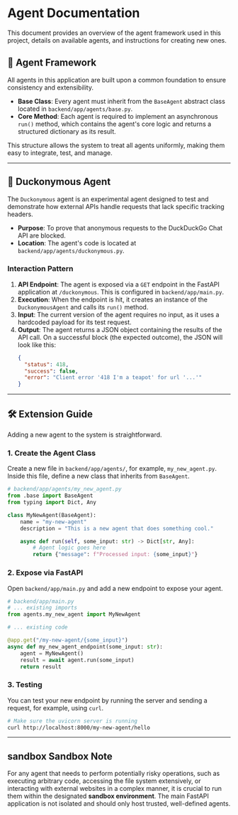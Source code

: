 # Agent Documentation

This document provides an overview of the agent framework used in this project, details on available agents, and instructions for creating new ones.

## 🤖 Agent Framework

All agents in this application are built upon a common foundation to ensure consistency and extensibility.

- **Base Class**: Every agent must inherit from the `BaseAgent` abstract class located in `backend/app/agents/base.py`.
- **Core Method**: Each agent is required to implement an asynchronous `run()` method, which contains the agent's core logic and returns a structured dictionary as its result.

This structure allows the system to treat all agents uniformly, making them easy to integrate, test, and manage.

---

## 🦆 Duckonymous Agent

The `Duckonymous` agent is an experimental agent designed to test and demonstrate how external APIs handle requests that lack specific tracking headers.

- **Purpose**: To prove that anonymous requests to the DuckDuckGo Chat API are blocked.
- **Location**: The agent's code is located at `backend/app/agents/duckonymous.py`.

### Interaction Pattern

1.  **API Endpoint**: The agent is exposed via a `GET` endpoint in the FastAPI application at `/duckonymous`. This is configured in `backend/app/main.py`.
2.  **Execution**: When the endpoint is hit, it creates an instance of the `DuckonymousAgent` and calls its `run()` method.
3.  **Input**: The current version of the agent requires no input, as it uses a hardcoded payload for its test request.
4.  **Output**: The agent returns a JSON object containing the results of the API call. On a successful block (the expected outcome), the JSON will look like this:
    ```json
    {
      "status": 418,
      "success": false,
      "error": "Client error '418 I'm a teapot' for url '...'"
    }
    ```

---

## 🛠️ Extension Guide

Adding a new agent to the system is straightforward.

### 1. Create the Agent Class
Create a new file in `backend/app/agents/`, for example, `my_new_agent.py`. Inside this file, define a new class that inherits from `BaseAgent`.

```python
# backend/app/agents/my_new_agent.py
from .base import BaseAgent
from typing import Dict, Any

class MyNewAgent(BaseAgent):
    name = "my-new-agent"
    description = "This is a new agent that does something cool."

    async def run(self, some_input: str) -> Dict[str, Any]:
        # Agent logic goes here
        return {"message": f"Processed input: {some_input}"}
```

### 2. Expose via FastAPI
Open `backend/app/main.py` and add a new endpoint to expose your agent.

```python
# backend/app/main.py
# ... existing imports
from agents.my_new_agent import MyNewAgent

# ... existing code

@app.get("/my-new-agent/{some_input}")
async def my_new_agent_endpoint(some_input: str):
    agent = MyNewAgent()
    result = await agent.run(some_input)
    return result
```

### 3. Testing
You can test your new endpoint by running the server and sending a request, for example, using `curl`.

```bash
# Make sure the uvicorn server is running
curl http://localhost:8000/my-new-agent/hello
```

---

##  sandbox️ Sandbox Note

For any agent that needs to perform potentially risky operations, such as executing arbitrary code, accessing the file system extensively, or interacting with external websites in a complex manner, it is crucial to run them within the designated **sandbox environment**. The main FastAPI application is not isolated and should only host trusted, well-defined agents.
